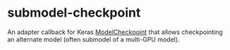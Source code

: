 # submodel-checkpoint

An adapter callback for Keras [ModelCheckpoint](https://keras.io/callbacks/#modelcheckpoint) that allows checkpointing
an alternate model (often submodel of a multi-GPU model).
